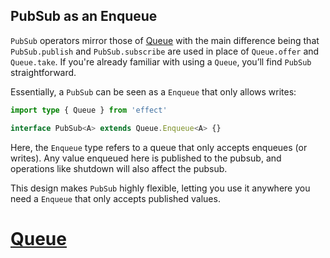 ## PubSub as an Enqueue

`PubSub` operators mirror those of [Queue](/docs/concurrency/queue/) with the main difference being that `PubSub.publish` and `PubSub.subscribe` are used in place of `Queue.offer` and `Queue.take`. If you're already familiar with using a `Queue`, you’ll find `PubSub` straightforward.

Essentially, a `PubSub` can be seen as a `Enqueue` that only allows writes:

```ts twoslash showLineNumbers=false
import type { Queue } from 'effect'

interface PubSub<A> extends Queue.Enqueue<A> {}
```

Here, the `Enqueue` type refers to a queue that only accepts enqueues (or writes). Any value enqueued here is published to the pubsub, and operations like shutdown will also affect the pubsub.

This design makes `PubSub` highly flexible, letting you use it anywhere you need a `Enqueue` that only accepts published values.

# [Queue](https://effect.website/docs/concurrency/queue/)
